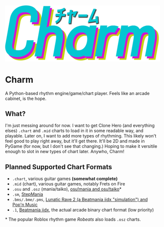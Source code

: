 ![Charm logo.](docs/images/logo.png)

# Charm
A Python-based rhythm engine/game/chart player. Feels like an arcade cabinet, is the hope.

## What?
I'm just messing around for now. I want to get Clone Hero (and everything elses) `.chart` and `.mid` charts to load in it in some readable way, and playable. Later on, I want to add more types of rhythming. This likely won't feel good to play right away, but it'll get there. It'll be 2D and made in PyGame (for now, but I don't see that changing.) Hoping to make it versitile enough to slot in new types of chart later. Anywho, Charm!

## Planned Supported Chart Formats

* `.chart`, various guitar games **(somewhat complete)**
* `.mid` (chart), various guitar games, notably Frets on Fire
* `.osu` and `.osz` (mania/taiko), [osu!mania and osu!taiko](https://osu.ppy.sh/wiki/en/osu%21_File_Formats)\*
* `.sm`, [StepMania](https://strategywiki.org/wiki/StepMania/Creating_songs)
* `.bms/.bme/.pms`, [Lunatic Rave 2 (a Beatmania iidx "simulation") and Pop'n Music](https://github.com/BMS-Community/resources#bms-creation)
* `.1`, [Beatmania iidx](https://github.com/SaxxonPike/rhythm-game-formats/blob/master/iidx/1.md), the actual arcade binary chart format (low priority)

\* The popular Roblox rhythm game *Robeats* also loads `.osz` charts.

